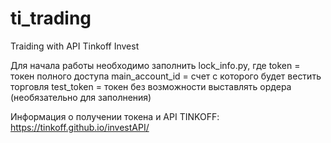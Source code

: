 # ti_trading
Traiding with API Tinkoff Invest

Для начала работы необходимо заполнить lock_info.py, где
token = токен полного доступа
main_account_id = счет с которого будет вестить торговля
test_token = токен без возможности выставлять ордера (необязательно для заполнения)

Информация о получении токена и API TINKOFF:
https://tinkoff.github.io/investAPI/

